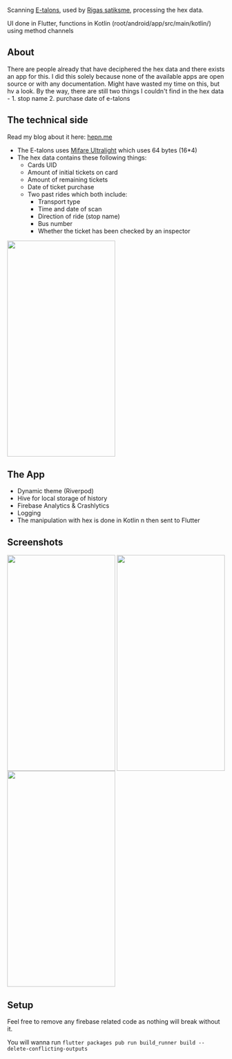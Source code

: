 
Scanning [E-talons](https://www.rigassatiksme.lv/lv/biletes/e-talonu-veidi/dzeltenais-e-talons/), used by [Rigas satiksme](https://www.rigassatiksme.lv/lv/), processing the hex data. 

UI done in Flutter, functions in Kotlin (root/android/app/src/main/kotlin/) using method channels

## About

There are people already that have deciphered the hex data and there exists an app for this. I did this solely because none of the available apps are open source or with any documentation. Might have wasted my time on this, but hv a look. By the way, there are still two things I couldn't find in the hex data - 1. stop name 2. purchase date of e-talons 

## The technical side
Read my blog about it here: [hepn.me](https://hepn.me/2023/03/17/etalons-and-its-insides)

- The E-talons uses [Mifare Ultralight](https://www.nxp.com/docs/en/data-sheet/MF0ICU2.pdf) which uses 64 bytes (16*4)
- The hex data contains these following things:
  - Cards UID
  - Amount of initial tickets on card
  - Amount of remaining tickets
  - Date of ticket purchase
  - Two past rides which both include: 
    - Transport type
    - Time and date of scan
    - Direction of ride (stop name) 
    - Bus number
    - Whether the ticket has been checked by an inspector

<img align="center" width="250" height="500" src="https://i.imgur.com/wRitqLO.png">

## The App

- Dynamic theme (Riverpod)
- Hive for local storage of history
- Firebase Analytics & Crashlytics
- Logging
- The manipulation with hex is done in Kotlin n then sent to Flutter

      
## Screenshots

<img align="center" width="250" height="500" src="https://i.imgur.com/AczYDO0.jpg">
<img align="center" width="250" height="500" src="https://i.imgur.com/0vqXkPA.jpg">
<img align="center" width="250" height="500" src="https://i.imgur.com/pAReFhQ.jpg">


## Setup

Feel free to remove any firebase related code as nothing will break without it.

You will wanna run `flutter packages pub run build_runner build --delete-conflicting-outputs`



